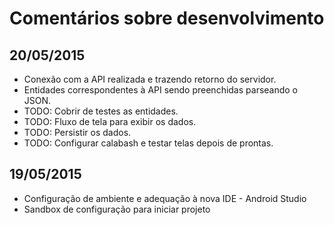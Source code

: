 # Comentários sobre desenvolvimento

## 20/05/2015
- Conexão com a API realizada e trazendo retorno do servidor.
- Entidades correspondentes à API sendo preenchidas parseando o JSON.
- TODO: Cobrir de testes as entidades.
- TODO: Fluxo de tela para exibir os dados.
- TODO: Persistir os dados.
- TODO: Configurar calabash e testar telas depois de prontas.

## 19/05/2015
- Configuração de ambiente e adequação à nova IDE - Android Studio
- Sandbox de configuração para iniciar projeto
